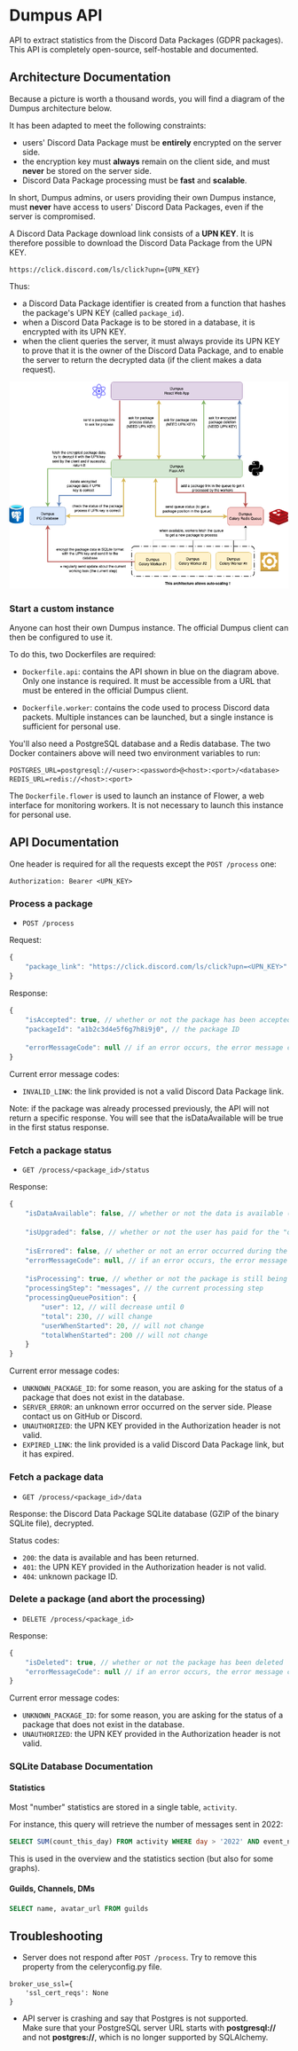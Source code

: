 # Dumpus API

API to extract statistics from the Discord Data Packages (GDPR packages). This API is completely open-source, self-hostable and documented.

## Architecture Documentation

Because a picture is worth a thousand words, you will find a diagram of the Dumpus architecture below.  

It has been adapted to meet the following constraints:
* users' Discord Data Package must be **entirely** encrypted on the server side.
* the encryption key must **always** remain on the client side, and must **never** be stored on the server side.
* Discord Data Package processing must be **fast** and **scalable**.

In short, Dumpus admins, or users providing their own Dumpus instance, must **never** have access to users' Discord Data Packages, even if the server is compromised.

A Discord Data Package download link consists of a **UPN KEY**. It is therefore possible to download the Discord Data Package from the UPN KEY.
```
https://click.discord.com/ls/click?upn={UPN_KEY}
```

Thus:
* a Discord Data Package identifier is created from a function that hashes the package's UPN KEY (called `package_id`).
* when a Discord Data Package is to be stored in a database, it is encrypted with its UPN KEY.
* when the client queries the server, it must always provide its UPN KEY to prove that it is the owner of the Discord Data Package, and to enable the server to return the decrypted data (if the client makes a data request).

![architecture](./architecture.png)

### Start a custom instance

Anyone can host their own Dumpus instance. The official Dumpus client can then be configured to use it.

To do this, two Dockerfiles are required:

* `Dockerfile.api`: contains the API shown in blue on the diagram above. Only one instance is required. It must be accessible from a URL that must be entered in the official Dumpus client.

* `Dockerfile.worker`: contains the code used to process Discord data packets. Multiple instances can be launched, but a single instance is sufficient for personal use.

You'll also need a PostgreSQL database and a Redis database. The two Docker containers above will need two environment variables to run:
```
POSTGRES_URL=postgresql://<user>:<password>@<host>:<port>/<database>
REDIS_URL=redis://<host>:<port>
```

The `Dockerfile.flower` is used to launch an instance of Flower, a web interface for monitoring workers. It is not necessary to launch this instance for personal use.

## API Documentation

One header is required for all the requests except the `POST /process` one:
```
Authorization: Bearer <UPN_KEY>
```

### Process a package

* `POST /process`

Request:
```js
{
    "package_link": "https://click.discord.com/ls/click?upn=<UPN_KEY>"
}
```

Response:
```js
{
    "isAccepted": true, // whether or not the package has been accepted for processing (if false, the error message will be in errorMessageCode)
    "packageId": "a1b2c3d4e5f6g7h8i9j0", // the package ID

    "errorMessageCode": null // if an error occurs, the error message code will show up here
}
```

Current error message codes:
* `INVALID_LINK`: the link provided is not a valid Discord Data Package link.

Note: if the package was already processed previously, the API will not return a specific response. You will see that the isDataAvailable will be true in the first status response.

### Fetch a package status

* `GET /process/<package_id>/status`

Response:
```js
{
    "isDataAvailable": false, // whether or not the data is available (meaning the processing is ended)

    "isUpgraded": false, // whether or not the user has paid for the "queue skip" feature

    "isErrored": false, // whether or not an error occurred during the processing
    "errorMessageCode": null, // if an error occurs, the error message code will show up here

    "isProcessing": true, // whether or not the package is still being processed
    "processingStep": "messages", // the current processing step
    "processingQueuePosition": {
        "user": 12, // will decrease until 0
        "total": 230, // will change
        "userWhenStarted": 20, // will not change
        "totalWhenStarted": 200 // will not change
    }
}
```

Current error message codes:
* `UNKNOWN_PACKAGE_ID`: for some reason, you are asking for the status of a package that does not exist in the database.
* `SERVER_ERROR`: an unknown error occurred on the server side. Please contact us on GitHub or Discord.
* `UNAUTHORIZED`: the UPN KEY provided in the Authorization header is not valid.
* `EXPIRED_LINK`: the link provided is a valid Discord Data Package link, but it has expired.

### Fetch a package data

* `GET /process/<package_id>/data`

Response: the Discord Data Package SQLite database (GZIP of the binary SQLite file), decrypted.

Status codes:
* `200`: the data is available and has been returned.
* `401`: the UPN KEY provided in the Authorization header is not valid.
* `404`: unknown package ID.

### Delete a package (and abort the processing)

* `DELETE /process/<package_id>`

Response:
```js
{
    "isDeleted": true, // whether or not the package has been deleted
    "errorMessageCode": null // if an error occurs, the error message code will show up here
}
```

Current error message codes:
* `UNKNOWN_PACKAGE_ID`: for some reason, you are asking for the status of a package that does not exist in the database.
* `UNAUTHORIZED`: the UPN KEY provided in the Authorization header is not valid.

### SQLite Database Documentation

#### Statistics

Most "number" statistics are stored in a single table, `activity`.

For instance, this query will retrieve the number of messages sent in 2022:

```sql
SELECT SUM(count_this_day) FROM activity WHERE day > '2022' AND event_name = 'message_sent';
```

This is used in the overview and the statistics section (but also for some graphs).

#### Guilds, Channels, DMs

```sql
SELECT name, avatar_url FROM guilds
```

## Troubleshooting

* Server does not respond after `POST /process`. Try to remove this property from the celeryconfig.py file.
```
broker_use_ssl={
    'ssl_cert_reqs': None
}
```

* API server is crashing and say that Postgres is not supported.  
Make sure that your PostgreSQL server URL starts with **postgresql://** and not **postgres://**, which is no longer supported by SQLAlchemy.
